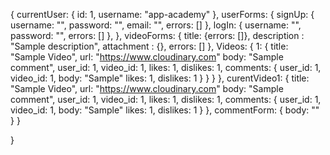 {
  currentUser: {
    id: 1,
    username: "app-academy"
  },
  userForms: {
    signUp: {
      username: "",
      password: "",
      email: "",
      errors: []
    },
    logIn: {
      username: "",
      password: "",
      errors: []
    },
  },
  videoForms: {
    title: {errors: []},
    description : "Sample description",
    attachment : {},
    errors: []
  },
  Videos: {
    1: {
      title: "Sample Video",
      url: "https://www.cloudinary.com"
      body: "Sample comment",
      user_id: 1,
      video_id: 1,
      likes: 1,
      dislikes: 1,
      comments: {
          user_id: 1,
          video_id: 1,
          body: "Sample"
          likes: 1,
          dislikes: 1
        }
      }
    }
  },
  curentVideo1: {
    title: "Sample Video",
    url: "https://www.cloudinary.com"
    body: "Sample comment",
    user_id: 1,
    video_id: 1,
    likes: 1,
    dislikes: 1,
    comments: {
        user_id: 1,
        video_id: 1,
        body: "Sample"
        likes: 1,
        dislikes: 1
      }
    },
    commentForm: {
      body: ""
    }
  }

}
